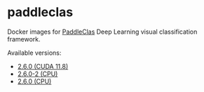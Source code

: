 # paddleclas
Docker images for [PaddleClas](https://github.com/PaddlePaddle/PaddleClas) Deep Learning visual classification framework.

Available versions:

* [2.6.0 (CUDA 11.8)](2.6.0_cuda11.8)
* [2.6.0-2 (CPU)](2.6.0-2_cpu)
* [2.6.0 (CPU)](2.6.0_cpu)

